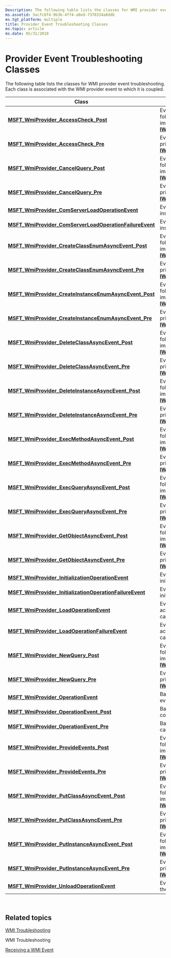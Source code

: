 ```yaml
---
Description: The following table lists the classes for WMI provider event troubleshooting. Each class is associated with the WMI provider event to which it is coupled.
ms.assetid: 5acfc8f4-9b3b-4ff4-a8ed-7378334a8ddb
ms.tgt_platform: multiple
title: Provider Event Troubleshooting Classes
ms.topic: article
ms.date: 05/31/2018
---
```


# Provider Event Troubleshooting Classes

The following table lists the classes for WMI provider event troubleshooting. Each class is associated with the WMI provider event to which it is coupled.



| Class                                                                                                                            | Description                                                                                                                                                                                      |
|----------------------------------------------------------------------------------------------------------------------------------|--------------------------------------------------------------------------------------------------------------------------------------------------------------------------------------------------|
| [**MSFT\_WmiProvider\_AccessCheck\_Post**](/previous-versions/windows/desktop/wmisystemprov/msft-wmiprovider-accesscheck-post)                                      | Event class instance generated immediately following completion of the provider's implementation of [**IWbemEventProviderSecurity::AccessCheck**](/windows/desktop/api/Wbemprov/nf-wbemprov-iwbemeventprovidersecurity-accesscheck).   |
| [**MSFT\_WmiProvider\_AccessCheck\_Pre**](/previous-versions/windows/desktop/wmisystemprov/msft-wmiprovider-accesscheck-pre)                                        | Event class instance generated immediately prior to calling the provider's implementation of [**IWbemEventProviderSecurity::AccessCheck**](/windows/desktop/api/Wbemprov/nf-wbemprov-iwbemeventprovidersecurity-accesscheck).          |
| [**MSFT\_WmiProvider\_CancelQuery\_Post**](/previous-versions/windows/desktop/wmisystemprov/msft-wmiprovider-cancelquery-post)                                      | Event class instance generated immediately following completion of the provider's implementation of [**IWbemEventProviderQuerySink::CancelQuery**](/windows/desktop/api/Wbemprov/nf-wbemprov-iwbemeventproviderquerysink-cancelquery). |
| [**MSFT\_WmiProvider\_CancelQuery\_Pre**](/previous-versions/windows/desktop/wmisystemprov/msft-wmiprovider-cancelquery-pre)                                        | Event class instance generated immediately prior to calling the provider's implementation of [**IWbemEventProviderQuerySink::CancelQuery**](/windows/desktop/api/Wbemprov/nf-wbemprov-iwbemeventproviderquerysink-cancelquery).        |
| [**MSFT\_WmiProvider\_ComServerLoadOperationEvent**](/previous-versions/windows/desktop/wmisystemprov/msft-wmiprovider-comserverloadoperationevent)                 | Event class instance generated for COM server instance activation.                                                                                                                               |
| [**MSFT\_WmiProvider\_ComServerLoadOperationFailureEvent**](/previous-versions/windows/desktop/wmisystemprov/msft-wmiprovider-comserverloadoperationfailureevent)   | Event class instance generated for COM server instance activation failure.                                                                                                                       |
| [**MSFT\_WmiProvider\_CreateClassEnumAsyncEvent\_Post**](/previous-versions/windows/desktop/wmisystemprov/msft-wmiprovider-createclassenumasyncevent-post)          | Event class instance generated immediately following completion of the provider's implementation of [**IWbemServices::CreateClassEnumAsync**](/windows/desktop/api/WbemCli/nf-wbemcli-iwbemservices-createclassenumasync).           |
| [**MSFT\_WmiProvider\_CreateClassEnumAsyncEvent\_Pre**](/previous-versions/windows/desktop/wmisystemprov/msft-wmiprovider-createclassenumasyncevent-pre)            | Event class instance generated immediately prior to calling the provider's implementation of [**IWbemServices::CreateClassEnumAsync**](/windows/desktop/api/WbemCli/nf-wbemcli-iwbemservices-createclassenumasync).                  |
| [**MSFT\_WmiProvider\_CreateInstanceEnumAsyncEvent\_Post**](/previous-versions/windows/desktop/wmisystemprov/msft-wmiprovider-createinstanceenumasyncevent-post)    | Event class instance generated immediately following completion of the provider's implementation of [**IWbemServices::CreateInstanceEnumAsync**](/windows/desktop/api/WbemCli/nf-wbemcli-iwbemservices-createinstanceenumasync).     |
| [**MSFT\_WmiProvider\_CreateInstanceEnumAsyncEvent\_Pre**](/previous-versions/windows/desktop/wmisystemprov/msft-wmiprovider-createinstanceenumasyncevent-pre)      | Event class instance generated immediately prior to calling the provider's implementation of [**IWbemServices::CreateInstanceEnumAsync**](/windows/desktop/api/WbemCli/nf-wbemcli-iwbemservices-createinstanceenumasync).            |
| [**MSFT\_WmiProvider\_DeleteClassAsyncEvent\_Post**](/previous-versions/windows/desktop/wmisystemprov/msft-wmiprovider-deleteclassasyncevent-post)                  | Event class instance generated immediately following completion of the provider's implementation of [**IWbemServices::DeleteClassAsync**](/windows/desktop/api/WbemCli/nf-wbemcli-iwbemservices-deleteclassasync).                   |
| [**MSFT\_WmiProvider\_DeleteClassAsyncEvent\_Pre**](/previous-versions/windows/desktop/wmisystemprov/msft-wmiprovider-deleteclassasyncevent-pre)                    | Event class instance generated immediately prior to calling the provider's implementation of [**IWbemServices::DeleteClassAsync**](/windows/desktop/api/WbemCli/nf-wbemcli-iwbemservices-deleteclassasync).                          |
| [**MSFT\_WmiProvider\_DeleteInstanceAsyncEvent\_Post**](/previous-versions/windows/desktop/wmisystemprov/msft-wmiprovider-deleteinstanceasyncevent-post)            | Event class instance generated immediately following completion of the provider's implementation of [**IWbemServices::DeleteInstanceAsync**](/windows/desktop/api/WbemCli/nf-wbemcli-iwbemservices-deleteinstanceasync).             |
| [**MSFT\_WmiProvider\_DeleteInstanceAsyncEvent\_Pre**](/previous-versions/windows/desktop/wmisystemprov/msft-wmiprovider-deleteinstanceasyncevent-pre)              | Event class instance generated immediately prior to calling the provider's implementation of [**IWbemServices::DeleteInstanceAsync**](/windows/desktop/api/WbemCli/nf-wbemcli-iwbemservices-deleteinstanceasync).                    |
| [**MSFT\_WmiProvider\_ExecMethodAsyncEvent\_Post**](/previous-versions/windows/desktop/wmisystemprov/msft-wmiprovider-execmethodasyncevent-post)                    | Event class instance generated immediately following completion of the provider's implementation of [**IWbemServices::ExecMethodAsync**](/windows/desktop/api/WbemCli/nf-wbemcli-iwbemservices-execmethodasync).                     |
| [**MSFT\_WmiProvider\_ExecMethodAsyncEvent\_Pre**](/previous-versions/windows/desktop/wmisystemprov/msft-wmiprovider-execmethodasyncevent-pre)                      | Event class instance generated immediately prior to calling the provider's implementation of [**IWbemServices::ExecMethodAsync**](/windows/desktop/api/WbemCli/nf-wbemcli-iwbemservices-execmethodasync).                            |
| [**MSFT\_WmiProvider\_ExecQueryAsyncEvent\_Post**](/previous-versions/windows/desktop/wmisystemprov/msft-wmiprovider-execqueryasyncevent-post)                      | Event class instance generated immediately following completion of the provider's implementation of [**IWbemServices::ExecQueryAsync**](/windows/desktop/api/WbemCli/nf-wbemcli-iwbemservices-execqueryasync).                       |
| [**MSFT\_WmiProvider\_ExecQueryAsyncEvent\_Pre**](/previous-versions/windows/desktop/wmisystemprov/msft-wmiprovider-execqueryasyncevent-pre)                        | Event class instance generated immediately prior to calling the provider's implementation of [**IWbemServices::ExecQueryAsync**](/windows/desktop/api/WbemCli/nf-wbemcli-iwbemservices-execqueryasync).                              |
| [**MSFT\_WmiProvider\_GetObjectAsyncEvent\_Post**](/previous-versions/windows/desktop/wmisystemprov/msft-wmiprovider-getobjectasyncevent-post)                      | Event class instance generated immediately following completion of the provider's implementation of [**IWbemServices::GetObjectAsync**](/windows/desktop/api/WbemCli/nf-wbemcli-iwbemservices-getobjectasync).                       |
| [**MSFT\_WmiProvider\_GetObjectAsyncEvent\_Pre**](/previous-versions/windows/desktop/wmisystemprov/msft-wmiprovider-getobjectasyncevent-pre)                        | Event class instance generated immediately prior to calling the provider's implementation of [**IWbemServices::GetObjectAsync**](/windows/desktop/api/WbemCli/nf-wbemcli-iwbemservices-getobjectasync).                              |
| [**MSFT\_WmiProvider\_InitializationOperationEvent**](/previous-versions/windows/desktop/wmisystemprov/msft-wmiprovider-initializationoperationevent)               | Event class instance generated for successful initialization of the provider server instance.                                                                                                    |
| [**MSFT\_WmiProvider\_InitializationOperationFailureEvent**](/previous-versions/windows/desktop/wmisystemprov/msft-wmiprovider-initializationoperationfailureevent) | Event class instance generated for failed initialization of the provider server instance.                                                                                                        |
| [**MSFT\_WmiProvider\_LoadOperationEvent**](/previous-versions/windows/desktop/wmisystemprov/msft-wmiprovider-loadoperationevent)                                   | Event class instance generated or successful activation and initialization of the provider cache entry.                                                                                          |
| [**MSFT\_WmiProvider\_LoadOperationFailureEvent**](/previous-versions/windows/desktop/wmisystemprov/msft-wmiprovider-loadoperationfailureevent)                     | Event class instance generated for failed activation and initialization of the provider cache entry.                                                                                             |
| [**MSFT\_WmiProvider\_NewQuery\_Post**](/previous-versions/windows/desktop/wmisystemprov/msft-wmiprovider-newquery-post)                                            | Event class instance generated immediately following completion of the provider's implementation of [**IWbemEventProviderQuerySink::NewQuery**](/windows/desktop/api/Wbemprov/nf-wbemprov-iwbemeventproviderquerysink-newquery).       |
| [**MSFT\_WmiProvider\_NewQuery\_Pre**](/previous-versions/windows/desktop/wmisystemprov/msft-wmiprovider-newquery-pre)                                              | Event class instance generated immediately prior to calling the provider's implementation of [**IWbemEventProviderQuerySink::NewQuery**](/windows/desktop/api/Wbemprov/nf-wbemprov-iwbemeventproviderquerysink-newquery).              |
| [**MSFT\_WmiProvider\_OperationEvent**](/previous-versions/windows/desktop/wmisystemprov/msft-wmiprovider-operationevent)                                           | Base class for WMI provider troubleshooting event classes.                                                                                                                                       |
| [**MSFT\_WmiProvider\_OperationEvent\_Post**](/previous-versions/windows/desktop/wmisystemprov/msft-wmiprovider-operationevent-post)                                | Base class for troubleshooting events following completion of provider implementation.                                                                                                           |
| [**MSFT\_WmiProvider\_OperationEvent\_Pre**](/previous-versions/windows/desktop/wmisystemprov/msft-wmiprovider-operationevent-pre)                                  | Base class for troubleshooting events prior to calling provider implementation.                                                                                                                  |
| [**MSFT\_WmiProvider\_ProvideEvents\_Post**](/previous-versions/windows/desktop/wmisystemprov/msft-wmiprovider-provideevents-post)                                  | Event class instance generated immediately following completion of the provider's implementation of [**IWbemEventProvider::ProvideEvents**](/windows/desktop/api/Wbemprov/nf-wbemprov-iwbemeventprovider-provideevents).               |
| [**MSFT\_WmiProvider\_ProvideEvents\_Pre**](/previous-versions/windows/desktop/wmisystemprov/msft-wmiprovider-provideevents-pre)                                    | Event class instance generated immediately prior to calling the provider's implementation of [**IWbemEventProvider::ProvideEvents**](/windows/desktop/api/Wbemprov/nf-wbemprov-iwbemeventprovider-provideevents).                      |
| [**MSFT\_WmiProvider\_PutClassAsyncEvent\_Post**](/previous-versions/windows/desktop/wmisystemprov/msft-wmiprovider-putclassasyncevent-post)                        | Event class instance generated immediately following completion of the provider's implementation of [**IWbemServices::PutClassAsync**](/windows/desktop/api/WbemCli/nf-wbemcli-iwbemservices-putclassasync).                         |
| [**MSFT\_WmiProvider\_PutClassAsyncEvent\_Pre**](/previous-versions/windows/desktop/wmisystemprov/msft-wmiprovider-putclassasyncevent-pre)                          | Event class instance generated immediately prior to calling the provider's implementation of [**IWbemServices::PutClassAsync**](/windows/desktop/api/WbemCli/nf-wbemcli-iwbemservices-putclassasync).                                |
| [**MSFT\_WmiProvider\_PutInstanceAsyncEvent\_Post**](/previous-versions/windows/desktop/wmisystemprov/msft-wmiprovider-putinstanceasyncevent-post)                  | Event class instance generated immediately following completion of the provider's implementation of [**IWbemServices::PutInstanceAsync**](/windows/desktop/api/WbemCli/nf-wbemcli-iwbemservices-putinstanceasync).                   |
| [**MSFT\_WmiProvider\_PutInstanceAsyncEvent\_Pre**](/previous-versions/windows/desktop/wmisystemprov/msft-wmiprovider-putinstanceasyncevent-pre)                    | Event class instance generated immediately prior to calling the provider's implementation of [**IWbemServices::PutInstanceAsync**](/windows/desktop/api/WbemCli/nf-wbemcli-iwbemservices-putinstanceasync).                          |
| [**MSFT\_WmiProvider\_UnloadOperationEvent**](/previous-versions/windows/desktop/wmisystemprov/msft-wmiprovider-unloadoperationevent)                               | Event class instance generated for removal of the provider cache entry.                                                                                                                          |



 

## Related topics

<dl> <dt>

[WMI Troubleshooting](wmi-troubleshooting.md)
</dt> <dt>

WMI Troubleshooting
</dt> <dt>

[Receiving a WMI Event](receiving-a-wmi-event.md)
</dt> </dl>

 

 